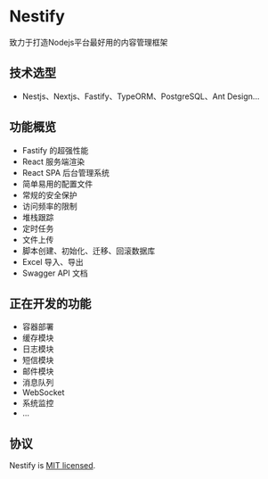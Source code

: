 # Nestify

致力于打造Nodejs平台最好用的内容管理框架

## 技术选型

- Nestjs、Nextjs、Fastify、TypeORM、PostgreSQL、Ant Design...

## 功能概览

- Fastify 的超强性能
- React 服务端渲染
- React SPA 后台管理系统
- 简单易用的配置文件
- 常规的安全保护
- 访问频率的限制
- 堆栈跟踪
- 定时任务
- 文件上传
- 脚本创建、初始化、迁移、回滚数据库
- Excel 导入、导出
- Swagger API 文档

## 正在开发的功能

- 容器部署
- 缓存模块
- 日志模块
- 短信模块
- 邮件模块
- 消息队列
- WebSocket
- 系统监控
- ...

## 协议

  Nestify is [MIT licensed](LICENSE).
